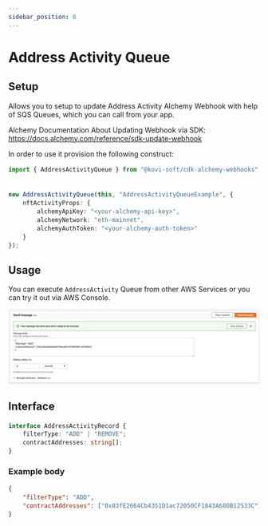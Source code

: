 ```yaml
---
sidebar_position: 6
---
```


# Address Activity Queue

## Setup

Allows you to setup to update Address Activity Alchemy Webhook with help of SQS Queues,
which you can call from your app.

Alchemy Documentation About Updating Webhook via SDK: https://docs.alchemy.com/reference/sdk-update-webhook

In order to use it provision the following construct:

```typescript
import { AddressActivityQueue } from "@kovi-soft/cdk-alchemy-webhooks";


new AddressActivityQueue(this, "AddressActivityQueueExample", {
    nftActivityProps: {
        alchemyApiKey: "<your-alchemy-api-key>",
        alchemyNetwork: "eth-mainnet",
        alchemyAuthToken: "<your-alchemy-auth-token>"
    }
});
```

## Usage

You can execute `AddressActivity` Queue from other AWS Services or you can try it out via AWS Console.

![Queue Usage Via AWS Console](./img/image2.png)

## Interface

```typescript
interface AddressActivityRecord {
	filterType: "ADD" | "REMOVE";
	contractAddresses: string[];
}
```

### Example body

```json
{
    "filterType": "ADD",
    "contractAddresses": ["0x03fE2664Cb4351D1ac72050CF1843A68DB12533C"]
}
```
